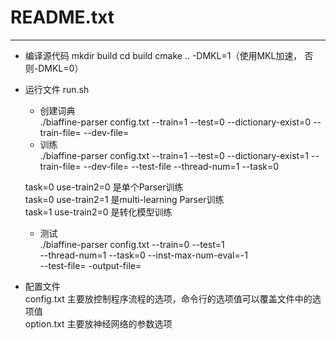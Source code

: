 ﻿# README.txt
---
* 编译源代码
mkdir build
cd build
cmake .. -DMKL=1（使用MKL加速， 否则-DMKL=0）


* 运行文件
run.sh
    * 创建词典  
./biaffine-parser config.txt --train=1 --test=0 --dictionary-exist=0 --train-file= --dev-file=
    * 训练  
./biaffine-parser config.txt --train=1 --test=0 --dictionary-exist=1 --train-file= --dev-file= --test-file --thread-num=1 --task=0  
    
    task=0 use-train2=0 是单个Parser训练  
    task=0 use-train2=1 是multi-learning Parser训练  
    task=1 use-train2=0 是转化模型训练   

    * 测试  
./biaffine-parser config.txt --train=0 --test=1   
--thread-num=1 --task=0 --inst-max-num-eval=-1   
--test-file=  -output-file=   


* 配置文件  
config.txt 主要放控制程序流程的选项，命令行的选项值可以覆盖文件中的选项值  
option.txt 主要放神经网络的参数选项  




